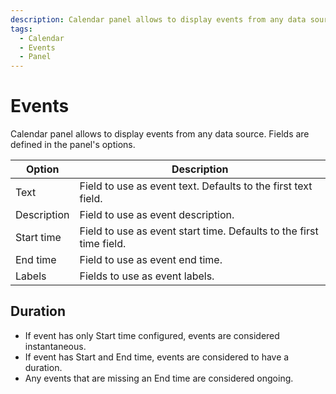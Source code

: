 ```yaml
---
description: Calendar panel allows to display events from any data source.
tags:
  - Calendar
  - Events
  - Panel
---
```


# Events

Calendar panel allows to display events from any data source. Fields are defined in the panel's options.

| Option        | Description                                                         |
| ------------- | ------------------------------------------------------------------- |
| Text          | Field to use as event text. Defaults to the first text field.       |
| Description   | Field to use as event description.                                  |
| Start time    | Field to use as event start time. Defaults to the first time field. |
| End time      | Field to use as event end time.                                     |
| Labels        | Fields to use as event labels.                                      |

## Duration

- If event has only Start time configured, events are considered instantaneous.
- If event has Start and End time, events are considered to have a duration.
- Any events that are missing an End time are considered ongoing.
